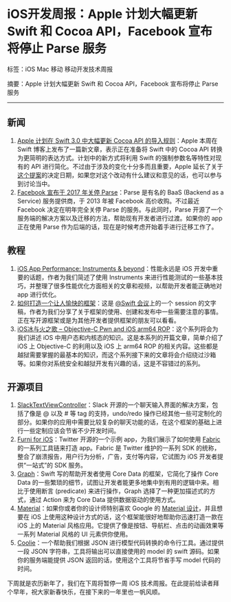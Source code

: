 # iOS开发周报：Apple 计划大幅更新 Swift 和 Cocoa API，Facebook 宣布将停止 Parse 服务

标签：iOS Mac 移动 移动开发技术周报

摘要：Apple 计划大幅更新 Swift 和 Cocoa API，Facebook 宣布将停止 Parse 服务

---

## 新闻

1. [Apple 计划在 Swift 3.0 中大幅更新 Cocoa API 的导入规则](https://swift.org/blog/swift-api-transformation/)：Apple 本周在 Swift 博客上发布了一篇新文章，表示正在准备将 Swift 中的 Cocoa API 转换为更简明的表达方式。计划中的新方式将利用 Swift 的强制参数名等特性对现有的 API 进行简化。不过由于涉及的变化十分多而且重要，Apple 延长了关于[这个提案](https://github.com/apple/swift-evolution/blob/master/proposals/0005-objective-c-name-translation.md)的决定日期，如果您对这个改动有什么建议和意见的话，也可以参与到讨论当中。
2. [Facebook 宣布于 2017 年关停 Parse](http://blog.parse.com/announcements/moving-on/)：Parse 是有名的 BaaS (Backend as a Service) 服务提供商，于 2013 年被 Facebook 高价收购。不过最近 Facebook 决定在明年完全关停 Parse 的服务。与此同时，Parse 开源了一个服务端的解决方案以及迁移的方法，帮助现有开发者进行过渡。如果你的 app 正在使用 Parse 作为后端的话，现在是时候考虑开始着手进行迁移工作了。


## 教程

1. [iOS App Performance: Instruments & beyond](https://medium.com/@mandrigin/ios-app-performance-instruments-beyond-48fe7b7cdf2#.6p9q47p2k)：性能永远是 iOS 开发中重要的话题，作者为我们简述了使用 Instruments 来进行性能测试的一些基本技巧，并整理了很多性能优化方面相关的文章和视频，以帮助开发者能正确地对 app 进行优化。
2. [如何打造一个让人愉快的框架](http://onevcat.com/2016/01/create-framework/)：这是 [@Swift 会议](http://atswift.io)上的一个 session 的文字稿，作者为我们分享了关于框架的使用、创建和发布中一些需要注意的事情。正在写开源框架或是为其他开发者提供框架的朋友可以看看。
3. [iOS冰与火之歌 – Objective-C Pwn and iOS arm64 ROP](http://drops.wooyun.org/papers/12355)：这个系列将会为我们讲述 iOS 中用户态和内核态的知识。这是本系列的开篇文章，简单介绍了 iOS 上 Objective-C 的利用以及 iOS 上 arm64 ROP 的相关内容。这些都是越狱需要掌握的最基本的知识，而这个系列接下来的文章将会介绍绕过沙箱等。如果你对系统安全和越狱开发有兴趣的话，这是不容错过的系列。


## 开源项目

1. [SlackTextViewController](https://github.com/slackhq/SlackTextViewController)：Slack 开源的一个聊天输入界面的解决方案，包括了像是 @ 以及 # 等 tag 的支持，undo/redo 操作已经其他一些可定制化的部分。如果你的应用中需要比较复杂的聊天功能的话，在这个框架的基础上进行一些定制应该会节省不少开发时间。
2. [Furni for iOS](https://github.com/twitterdev/furni-ios)：Twitter 开源的一个示例 app，为我们展示了如何使用 [Fabric](https://get.fabric.io) 的一系列工具链来打造 app。Fabric 是 Twitter 维护的一系列 SDK 的统称，整合了崩溃报告，用户行为分析，广告，支付等内容，它试图为 iOS 开发者提供“一站式”的 SDK 服务。
3. [Graph](https://github.com/CosmicMind/Graph)：Swift 写的帮助开发者使用 Core Data 的框架，它简化了操作 Core Data 的一些繁琐的细节，试图让开发者能更多地集中到有用的逻辑中来。相比于使用断言 (predicate) 来进行操作，Graph 选择了一种更加描述式的方式，通过 Action 来为 Core Data 提供数据驱动的使用方式。
4. [Material](https://github.com/CosmicMind/Material)：如果你或者你的设计师特别喜欢 Google 的 [Material 设计](https://design.google.com)，并且想要在 iOS 上使用这种设计方式的话，这个框架能很好地帮助你迅速打造一款在 iOS 上的 Material 风格应用。它提供了像是按钮、导航栏、点击的动画效果等一系列 Material 风格的 UI 元素供你使用。
5. [Coolie](https://github.com/nixzhu/Coolie)：一个帮助我们根据 JSON 进行模型代码转换的命令行工具。通过提供一段 JSON 字符串，工具将输出可以直接使用的 model 的 swift 源码。如果你的服务端能提供 JSON 返回的话，使用这个工具将节省手写 model 代码的时间。


下周就是农历新年了，我们在下周将暂停一周 iOS 技术周报。在此提前给读者拜个早年，祝大家新春快乐，在接下来的一年里也一帆风顺。

